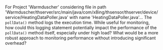 For Project 'Warmduscher' considering file in path 'Warmduscher/thserver/src/main/java/com/x8ing/thsensor/thserver/device/service/HeatingDataPoller.java' with name 'HeatingDataPoller.java'... 
The `pollData()` method logs the execution time. While useful for monitoring, how could this logging statement potentially impact the performance of the `pollData()` method itself, especially under high load? What would be a more robust approach to monitoring performance without introducing significant overhead?